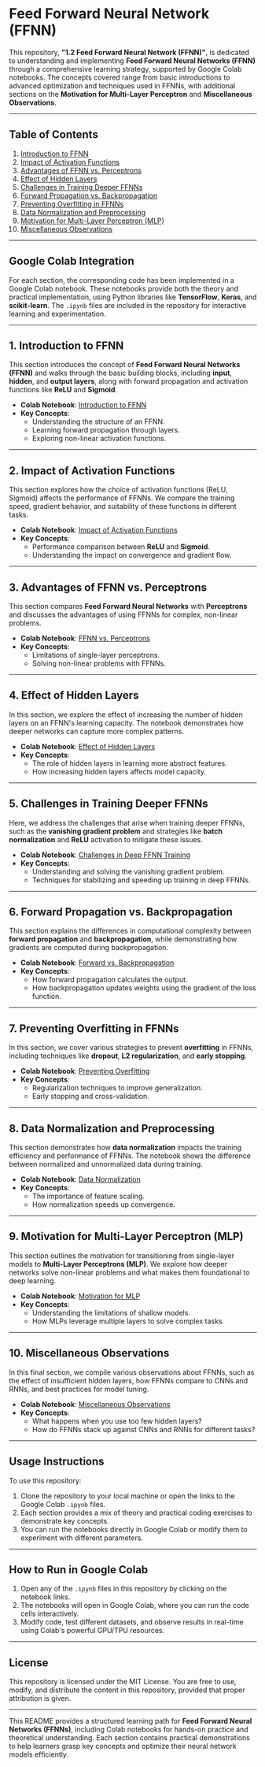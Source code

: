 # **Feed Forward Neural Network (FFNN)**

This repository, **"1.2 Feed Forward Neural Network (FFNN)"**, is dedicated to understanding and implementing **Feed Forward Neural Networks (FFNN)** through a comprehensive learning strategy, supported by Google Colab notebooks. The concepts covered range from basic introductions to advanced optimization and techniques used in FFNNs, with additional sections on the **Motivation for Multi-Layer Perceptron** and **Miscellaneous Observations**.

---

## **Table of Contents**
1. [Introduction to FFNN](#introduction-to-ffnn)
2. [Impact of Activation Functions](#impact-of-activation-functions)
3. [Advantages of FFNN vs. Perceptrons](#advantages-of-ffnn-vs-perceptrons)
4. [Effect of Hidden Layers](#effect-of-hidden-layers)
5. [Challenges in Training Deeper FFNNs](#challenges-in-training-deeper-ffnns)
6. [Forward Propagation vs. Backpropagation](#forward-propagation-vs-backpropagation)
7. [Preventing Overfitting in FFNNs](#preventing-overfitting-in-ffnns)
8. [Data Normalization and Preprocessing](#data-normalization-and-preprocessing)
9. [Motivation for Multi-Layer Perceptron (MLP)](#motivation-for-multi-layer-perceptron-mlp)
10. [Miscellaneous Observations](#miscellaneous-observations)

---

## **Google Colab Integration**

For each section, the corresponding code has been implemented in a Google Colab notebook. These notebooks provide both the theory and practical implementation, using Python libraries like **TensorFlow**, **Keras**, and **scikit-learn**. The `.ipynb` files are included in the repository for interactive learning and experimentation.

---

## **1. Introduction to FFNN**
This section introduces the concept of **Feed Forward Neural Networks (FFNN)** and walks through the basic building blocks, including **input**, **hidden**, and **output layers**, along with forward propagation and activation functions like **ReLU** and **Sigmoid**.

- **Colab Notebook**: [Introduction to FFNN](./1.2_FFNN_Intro.ipynb)
- **Key Concepts**:
  - Understanding the structure of an FFNN.
  - Learning forward propagation through layers.
  - Exploring non-linear activation functions.

---

## **2. Impact of Activation Functions**
This section explores how the choice of activation functions (ReLU, Sigmoid) affects the performance of FFNNs. We compare the training speed, gradient behavior, and suitability of these functions in different tasks.

- **Colab Notebook**: [Impact of Activation Functions](./1.2_FFNN_Activation.ipynb)
- **Key Concepts**:
  - Performance comparison between **ReLU** and **Sigmoid**.
  - Understanding the impact on convergence and gradient flow.

---

## **3. Advantages of FFNN vs. Perceptrons**
This section compares **Feed Forward Neural Networks** with **Perceptrons** and discusses the advantages of using FFNNs for complex, non-linear problems.

- **Colab Notebook**: [FFNN vs. Perceptrons](./1.2_FFNN_vs_Perceptrons.ipynb)
- **Key Concepts**:
  - Limitations of single-layer perceptrons.
  - Solving non-linear problems with FFNNs.

---

## **4. Effect of Hidden Layers**
In this section, we explore the effect of increasing the number of hidden layers on an FFNN's learning capacity. The notebook demonstrates how deeper networks can capture more complex patterns.

- **Colab Notebook**: [Effect of Hidden Layers](./1.2_FFNN_Hidden_Layers.ipynb)
- **Key Concepts**:
  - The role of hidden layers in learning more abstract features.
  - How increasing hidden layers affects model capacity.

---

## **5. Challenges in Training Deeper FFNNs**
Here, we address the challenges that arise when training deeper FFNNs, such as the **vanishing gradient problem** and strategies like **batch normalization** and **ReLU** activation to mitigate these issues.

- **Colab Notebook**: [Challenges in Deep FFNN Training](./1.2_FFNN_Training_Challenges.ipynb)
- **Key Concepts**:
  - Understanding and solving the vanishing gradient problem.
  - Techniques for stabilizing and speeding up training in deep FFNNs.

---

## **6. Forward Propagation vs. Backpropagation**
This section explains the differences in computational complexity between **forward propagation** and **backpropagation**, while demonstrating how gradients are computed during backpropagation.

- **Colab Notebook**: [Forward vs. Backpropagation](./1.2_FFNN_Forward_Backpropagation.ipynb)
- **Key Concepts**:
  - How forward propagation calculates the output.
  - How backpropagation updates weights using the gradient of the loss function.

---

## **7. Preventing Overfitting in FFNNs**
In this section, we cover various strategies to prevent **overfitting** in FFNNs, including techniques like **dropout**, **L2 regularization**, and **early stopping**.

- **Colab Notebook**: [Preventing Overfitting](./1.2_FFNN_Overfitting_Prevention.ipynb)
- **Key Concepts**:
  - Regularization techniques to improve generalization.
  - Early stopping and cross-validation.

---

## **8. Data Normalization and Preprocessing**
This section demonstrates how **data normalization** impacts the training efficiency and performance of FFNNs. The notebook shows the difference between normalized and unnormalized data during training.

- **Colab Notebook**: [Data Normalization](./1.2_FFNN_Data_Normalization.ipynb)
- **Key Concepts**:
  - The importance of feature scaling.
  - How normalization speeds up convergence.

---

## **9. Motivation for Multi-Layer Perceptron (MLP)**
This section outlines the motivation for transitioning from single-layer models to **Multi-Layer Perceptrons (MLP)**. We explore how deeper networks solve non-linear problems and what makes them foundational to deep learning.

- **Colab Notebook**: [Motivation for MLP](./1.2_FFNN_MLP_Motivation.ipynb)
- **Key Concepts**:
  - Understanding the limitations of shallow models.
  - How MLPs leverage multiple layers to solve complex tasks.

---

## **10. Miscellaneous Observations**
In this final section, we compile various observations about FFNNs, such as the effect of insufficient hidden layers, how FFNNs compare to CNNs and RNNs, and best practices for model tuning.

- **Colab Notebook**: [Miscellaneous Observations](./1.2_FFNN_Observations.ipynb)
- **Key Concepts**:
  - What happens when you use too few hidden layers?
  - How do FFNNs stack up against CNNs and RNNs for different tasks?

---

## **Usage Instructions**

To use this repository:
1. Clone the repository to your local machine or open the links to the Google Colab `.ipynb` files.
2. Each section provides a mix of theory and practical coding exercises to demonstrate key concepts.
3. You can run the notebooks directly in Google Colab or modify them to experiment with different parameters.

---

## **How to Run in Google Colab**

1. Open any of the `.ipynb` files in this repository by clicking on the notebook links.
2. The notebooks will open in Google Colab, where you can run the code cells interactively.
3. Modify code, test different datasets, and observe results in real-time using Colab's powerful GPU/TPU resources.

---

## **License**

This repository is licensed under the MIT License. You are free to use, modify, and distribute the content in this repository, provided that proper attribution is given.

---

This README provides a structured learning path for **Feed Forward Neural Networks (FFNNs)**, including Colab notebooks for hands-on practice and theoretical understanding. Each section contains practical demonstrations to help learners grasp key concepts and optimize their neural network models efficiently.